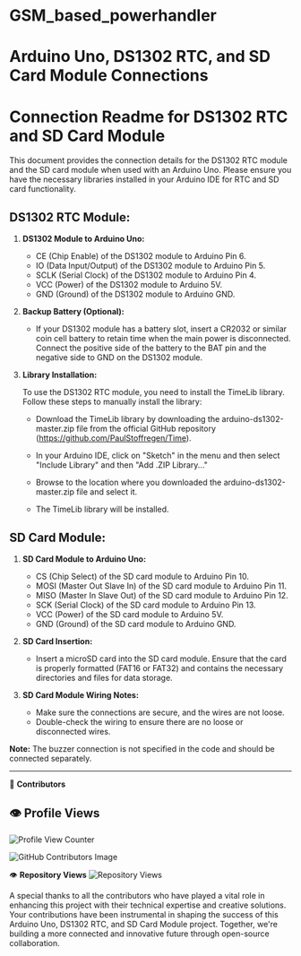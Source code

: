 # GSM_based_powerhandler
# Arduino Uno, DS1302 RTC, and SD Card Module Connections

# Connection Readme for DS1302 RTC and SD Card Module

This document provides the connection details for the DS1302 RTC module and the SD card module when used with an Arduino Uno. Please ensure you have the necessary libraries installed in your Arduino IDE for RTC and SD card functionality.

## DS1302 RTC Module:

1. **DS1302 Module to Arduino Uno:**

   - CE (Chip Enable) of the DS1302 module to Arduino Pin 6.
   - IO (Data Input/Output) of the DS1302 module to Arduino Pin 5.
   - SCLK (Serial Clock) of the DS1302 module to Arduino Pin 4.
   - VCC (Power) of the DS1302 module to Arduino 5V.
   - GND (Ground) of the DS1302 module to Arduino GND.

2. **Backup Battery (Optional):**
   - If your DS1302 module has a battery slot, insert a CR2032 or similar coin cell battery to retain time when the main power is disconnected. Connect the positive side of the battery to the BAT pin and the negative side to GND on the DS1302 module.

3. **Library Installation:**

   To use the DS1302 RTC module, you need to install the TimeLib library. Follow these steps to manually install the library:

   - Download the TimeLib library by downloading the arduino-ds1302-master.zip file from the official GitHub repository (https://github.com/PaulStoffregen/Time).

   - In your Arduino IDE, click on "Sketch" in the menu and then select "Include Library" and then "Add .ZIP Library..."

   - Browse to the location where you downloaded the arduino-ds1302-master.zip file and select it.

   - The TimeLib library will be installed.

## SD Card Module:

1. **SD Card Module to Arduino Uno:**

   - CS (Chip Select) of the SD card module to Arduino Pin 10.
   - MOSI (Master Out Slave In) of the SD card module to Arduino Pin 11.
   - MISO (Master In Slave Out) of the SD card module to Arduino Pin 12.
   - SCK (Serial Clock) of the SD card module to Arduino Pin 13.
   - VCC (Power) of the SD card module to Arduino 5V.
   - GND (Ground) of the SD card module to Arduino GND.

2. **SD Card Insertion:**
   - Insert a microSD card into the SD card module. Ensure that the card is properly formatted (FAT16 or FAT32) and contains the necessary directories and files for data storage.

3. **SD Card Module Wiring Notes:**
   - Make sure the connections are secure, and the wires are not loose.
   - Double-check the wiring to ensure there are no loose or disconnected wires.

**Note:** The buzzer connection is not specified in the code and should be connected separately.

---

👥 **Contributors**

## 👁️ Profile Views
![Profile View Counter](https://komarev.com/ghpvc/?username=Veolinan)


![GitHub Contributors Image](https://contrib.rocks/image?repo=Veolinan/GSM_based_powerhandler)

👁️ **Repository Views**
![Repository Views](https://img.shields.io/github/views/Veolinan/GSM_based_powerhandler?label=Views&style=flat-square)


A special thanks to all the contributors who have played a vital role in enhancing this project with their technical expertise and creative solutions. Your contributions have been instrumental in shaping the success of this Arduino Uno, DS1302 RTC, and SD Card Module project. Together, we're building a more connected and innovative future through open-source collaboration.







